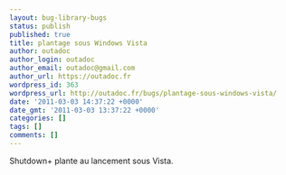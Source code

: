 ```yaml
---
layout: bug-library-bugs
status: publish
published: true
title: plantage sous Windows Vista
author: outadoc
author_login: outadoc
author_email: outadoc@gmail.com
author_url: https://outadoc.fr
wordpress_id: 363
wordpress_url: http://outadoc.fr/bugs/plantage-sous-windows-vista/
date: '2011-03-03 14:37:22 +0000'
date_gmt: '2011-03-03 13:37:22 +0000'
categories: []
tags: []
comments: []
---
```

<p>Shutdown+ plante au lancement sous Vista.</p>
